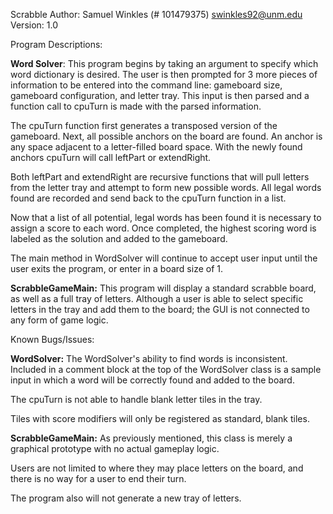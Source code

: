 Scrabble
Author: Samuel Winkles (# 101479375)
swinkles92@unm.edu
Version: 1.0

Program Descriptions:

**Word Solver**:
    This program begins by taking an argument to specify
which word dictionary is desired. The user is then prompted
for 3 more pieces of information to be entered into the
command line: gameboard size, gameboard configuration, and
letter tray. This input is then parsed and a function call
to cpuTurn is made with the parsed information.
 
   The cpuTurn function first generates a transposed version
of the gameboard. Next, all possible anchors on the board are
found. An anchor is any space adjacent to a letter-filled board
space. With the newly found anchors cpuTurn will call leftPart or
extendRight.
 
   Both leftPart and extendRight are recursive functions that
will pull letters from the letter tray and attempt to form new
possible words. All legal words found are recorded and send back
to the cpuTurn function in a list.
 
   Now that a list of all potential, legal words has been found
it is necessary to assign a score to each word. Once completed,
the highest scoring word is labeled as the solution and added
to the gameboard.

 The main method in WordSolver will continue to accept
user input until the user exits the program, or enter in
a board size of 1.

**ScrabbleGameMain:**
    This program will display a standard scrabble board,
as well as a full tray of letters. Although a user is able
to select specific letters in the tray and add them to the board;
the GUI is not connected to any form of game logic.

Known Bugs/Issues:

**WordSolver:**
The WordSolver's ability to find words is inconsistent.
Included in a comment block at the top of the WordSolver
class is a sample input in which a word will be correctly
found and added to the board.

The cpuTurn is not able to handle blank letter tiles
in the tray.

Tiles with score modifiers will only be registered as
standard, blank tiles.

**ScrabbleGameMain:**
As previously mentioned, this class is merely a graphical
prototype with no actual gameplay logic.

Users are not limited to where they may place letters on the
board, and there is no way for a user to end their turn.

The program also will not generate a new tray of letters.
